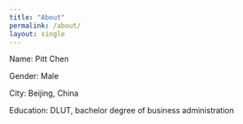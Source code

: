 ```yaml
---
title: "About"
permalink: /about/
layout: single
---
```

Name: Pitt Chen

Gender: Male

City: Beijing, China

Education: DLUT, bachelor degree of business administration
